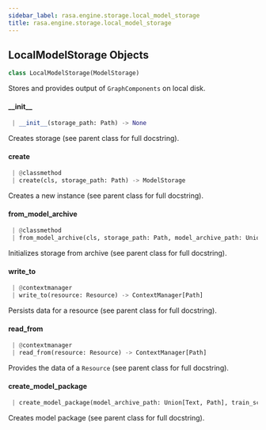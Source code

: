 ```yaml
---
sidebar_label: rasa.engine.storage.local_model_storage
title: rasa.engine.storage.local_model_storage
---
```

## LocalModelStorage Objects

```python
class LocalModelStorage(ModelStorage)
```

Stores and provides output of `GraphComponents` on local disk.

#### \_\_init\_\_

```python
 | __init__(storage_path: Path) -> None
```

Creates storage (see parent class for full docstring).

#### create

```python
 | @classmethod
 | create(cls, storage_path: Path) -> ModelStorage
```

Creates a new instance (see parent class for full docstring).

#### from\_model\_archive

```python
 | @classmethod
 | from_model_archive(cls, storage_path: Path, model_archive_path: Union[Text, Path]) -> Tuple[LocalModelStorage, ModelMetadata]
```

Initializes storage from archive (see parent class for full docstring).

#### write\_to

```python
 | @contextmanager
 | write_to(resource: Resource) -> ContextManager[Path]
```

Persists data for a resource (see parent class for full docstring).

#### read\_from

```python
 | @contextmanager
 | read_from(resource: Resource) -> ContextManager[Path]
```

Provides the data of a `Resource` (see parent class for full docstring).

#### create\_model\_package

```python
 | create_model_package(model_archive_path: Union[Text, Path], train_schema: GraphSchema, predict_schema: GraphSchema, domain: Domain) -> ModelMetadata
```

Creates model package (see parent class for full docstring).


